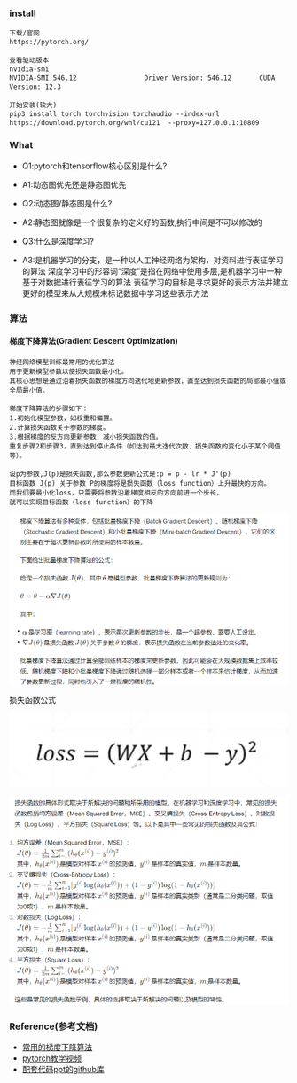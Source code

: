 ### install

```
下载/官网
https://pytorch.org/

查看驱动版本
nvidia-smi
NVIDIA-SMI 546.12                 Driver Version: 546.12       CUDA Version: 12.3

开始安装(较大)
pip3 install torch torchvision torchaudio --index-url https://download.pytorch.org/whl/cu121  --proxy=127.0.0.1:10809 
```

### What

- Q1:pytorch和tensorflow核心区别是什么?
- A1:动态图优先还是静态图优先


- Q2:动态图/静态图是什么?
- A2:静态图就像是一个很复杂的定义好的函数,执行中间是不可以修改的


- Q3:什么是深度学习?
- A3:是机器学习的分支，是一种以人工神经网络为架构，对资料进行表征学习的算法
  深度学习中的形容词“深度”是指在网络中使用多层,是机器学习中一种基于对数据进行表征学习的算法
  表征学习的目标是寻求更好的表示方法并建立更好的模型来从大规模未标记数据中学习这些表示方法

### 算法

#### 梯度下降算法(Gradient Descent Optimization)

```text
神经网络模型训练最常用的优化算法
用于更新模型参数以使损失函数最小化。
其核心思想是通过沿着损失函数的梯度方向迭代地更新参数，直至达到损失函数的局部最小值或全局最小值。

梯度下降算法的步骤如下：
1.初始化模型参数，如权重和偏置。
2.计算损失函数关于参数的梯度。
3.根据梯度的反方向更新参数，减小损失函数的值。
重复步骤2和步骤3，直到达到停止条件（如达到最大迭代次数、损失函数的变化小于某个阈值等）。

设p为参数,J(p)是损失函数,那么参数更新公式是:p = p - lr * J'(p)
目标函数 J(p) 关于参数 P的梯度将是损失函数（loss function）上升最快的方向。
而我们要最小化loss，只需要将参数沿着梯度相反的方向前进一个步长，
就可以实现目标函数（loss function）的下降
```

![img.png](..%2Fusing_files%2Fimg%2FPyTorch2%2Flinear%2Fimg.png)

损失函数公式

![img_1.png](..%2Fusing_files%2Fimg%2FPyTorch2%2Flinear%2Fimg_1.png)

![img_2.png](..%2Fusing_files%2Fimg%2FPyTorch2%2Flinear%2Fimg_2.png)

### Reference(参考文档)

* [常用的梯度下降算法](https://zhuanlan.zhihu.com/p/31630368)
* [pytorch教学视频](https://www.bilibili.com/video/BV1TN411k7hT)
* [配套代码ppt的github库](https://github.com/aceliuchanghong/Deep-Learning-with-PyTorch-Tutorials)
